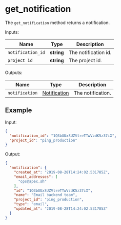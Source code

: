 # get_notification

The `get_notification` method returns a notification.

  Inputs:

__Name__ | __Type__ | __Description__
--- | --- | --- | 
`notification_id` | __string__ | The notification id.
`project_id` | __string__ | The project id.

  Outputs:

__Name__ | __Type__ | __Description__
--- | --- | --- | 
`notification` | [Notification](../types/Notification.md) | The notification.

## Example

Input:

```json
{
  "notification_id": "1Q3bUUxSUZVlreTTwVzdK5z37iX",
  "project_id": "ping_production"
}
```

Output:

```json
{
  "notification": {
    "created_at": "2019-08-28T14:24:02.531785Z",
    "email_addresses": [
      "ops@apex.sh"
    ],
    "id": "1Q3bUUxSUZVlreTTwVzdK5z37iX",
    "name": "Email backend team",
    "project_id": "ping_production",
    "type": "email",
    "updated_at": "2019-08-28T14:24:02.531785Z"
  }
}
```



